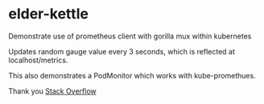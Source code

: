 # elder-kettle
Demonstrate use of prometheus client with gorilla mux within kubernetes

Updates random gauge value every 3 seconds, which is reflected at localhost/metrics.

This also demonstrates a PodMonitor which works with kube-promethues.

Thank you [Stack Overflow](https://stackoverflow.com/questions/76614905/how-to-debug-podmonitor-generated-rules)
